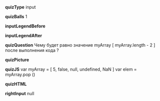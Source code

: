 ____quizType____
input

____quizBalls____
1

____inputLegendBefore____


____inputLegendAfter____


____quizQuestion____
Чему будет равно значение myArray [ myArray.length - 2 ] после выполнения кода ?

____quizPicture____


____quizJS____
var myArray = [ 5, false, null, undefined, NaN ]
var elem = myArray.pop ()

____quizHTML____


____rightInput____
null
